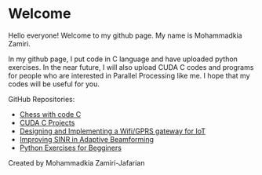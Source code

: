 # Welcome
Hello everyone! Welcome to my github page. My name is Mohammadkia Zamiri.  

In my github page, I put code in C language and have uploaded python exercises. In the near future, I will also upload CUDA C 
codes and programs for people who are interested in Parallel Processing like me. I hope that my codes will be useful for you.

GitHub Repositories:
- [Chess with code C](https://kiazamiri.github.io/Chess/)
- [CUDA C Projects](https://kiazamiri.github.io/CUDA-C-Projects/)
- [Designing and Implementing a Wifi/GPRS gateway for IoT]( https://kiazamiri.github.io/IoT-Project/)
- [Improving SINR in Adaptive Beamforming](https://kiazamiri.github.io/System-Optimization/)
- [Python Exercises for Begginers](https://github.com/kiazamiri/Python-for-beginner.git)

Created by Mohammadkia Zamiri-Jafarian
